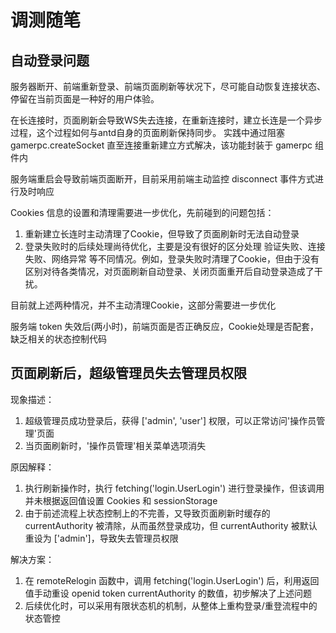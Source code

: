 # 调测随笔

## 自动登录问题

服务器断开、前端重新登录、前端页面刷新等状况下，尽可能自动恢复连接状态、停留在当前页面是一种好的用户体验。

在长连接时，页面刷新会导致WS失去连接，在重新连接时，建立长连是一个异步过程，这个过程如何与antd自身的页面刷新保持同步。
实践中通过阻塞 gamerpc.createSocket 直至连接重新建立方式解决，该功能封装于 gamerpc 组件内

服务端重启会导致前端页面断开，目前采用前端主动监控 disconnect 事件方式进行及时响应

Cookies 信息的设置和清理需要进一步优化，先前碰到的问题包括：
1. 重新建立长连时主动清理了Cookie，但导致了页面刷新时无法自动登录
2. 登录失败时的后续处理尚待优化，主要是没有很好的区分处理 验证失败、连接失败、网络异常 等不同情况。例如，登录失败时清理了Cookie，但由于没有区别对待各类情况，对页面刷新自动登录、关闭页面重开后自动登录造成了干扰。

目前就上述两种情况，并不主动清理Cookie，这部分需要进一步优化

服务端 token 失效后(两小时)，前端页面是否正确反应，Cookie处理是否配套，缺乏相关的状态控制代码

## 页面刷新后，超级管理员失去管理员权限

现象描述：
1. 超级管理员成功登录后，获得 ['admin', 'user'] 权限，可以正常访问'操作员管理'页面
2. 当页面刷新时，'操作员管理'相关菜单选项消失

原因解释：
1. 执行刷新操作时，执行 fetching('login.UserLogin') 进行登录操作，但该调用并未根据返回值设置 Cookies 和 sessionStorage
2. 由于前述流程上状态控制上的不完善，又导致页面刷新时缓存的 currentAuthority 被清除，从而虽然登录成功，但 currentAuthority 被默认重设为 ['admin']，导致失去管理员权限

解决方案：
1. 在 remoteRelogin 函数中，调用 fetching('login.UserLogin') 后，利用返回值手动重设 openid token currentAuthority 的数值，初步解决了上述问题
2. 后续优化时，可以采用有限状态机的机制，从整体上重构登录/重登流程中的状态管控